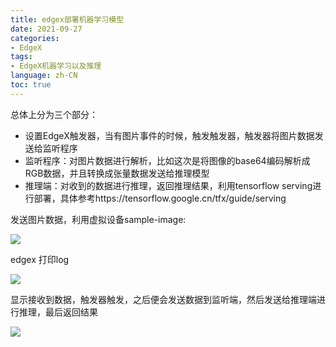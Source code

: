```yaml
---
title: edgex部署机器学习模型
date: 2021-09-27
categories:
- EdgeX
tags:
- EdgeX机器学习以及推理
language: zh-CN
toc: true
---
```


总体上分为三个部分：

- 设置EdgeX触发器，当有图片事件的时候，触发触发器，触发器将图片数据发送给监听程序
- 监听程序：对图片数据进行解析，比如这次是将图像的base64编码解析成RGB数据，并且转换成张量数据发送给推理模型
- 推理端：对收到的数据进行推理，返回推理结果，利用tensorflow serving进行部署，具体参考https://tensorflow.google.cn/tfx/guide/serving

发送图片数据，利用虚拟设备sample-image:

<!--more-->

![](https://cxd-note-img.oss-cn-hangzhou.aliyuncs.com/typora-note-img/image-20211009124714478.png)

edgex 打印log

![](https://cxd-note-img.oss-cn-hangzhou.aliyuncs.com/typora-note-img/image-20211009124739037.png)

显示接收到数据，触发器触发，之后便会发送数据到监听端，然后发送给推理端进行推理，最后返回结果

![](https://cxd-note-img.oss-cn-hangzhou.aliyuncs.com/typora-note-img/image-20211009130052400.png)

